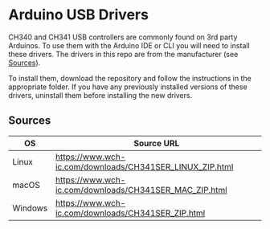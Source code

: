 # Arduino USB Drivers

CH340 and CH341 USB controllers are commonly found on 3rd party Arduinos. To use them with the Arduino IDE or CLI you will need to install these drivers. The drivers in this repo are from the manufacturer (see [Sources](#Sources)).

To install them, download the repository and follow the instructions in the appropriate folder. If you have any previously installed versions of these drivers, uninstall them before installing the new drivers.

## Sources

| OS      | Source URL                                                |
|---------|-----------------------------------------------------------|
| Linux   | https://www.wch-ic.com/downloads/CH341SER_LINUX_ZIP.html  |
| macOS   | https://www.wch-ic.com/downloads/CH341SER_MAC_ZIP.html    |
| Windows | https://www.wch-ic.com/downloads/CH341SER_ZIP.html        |